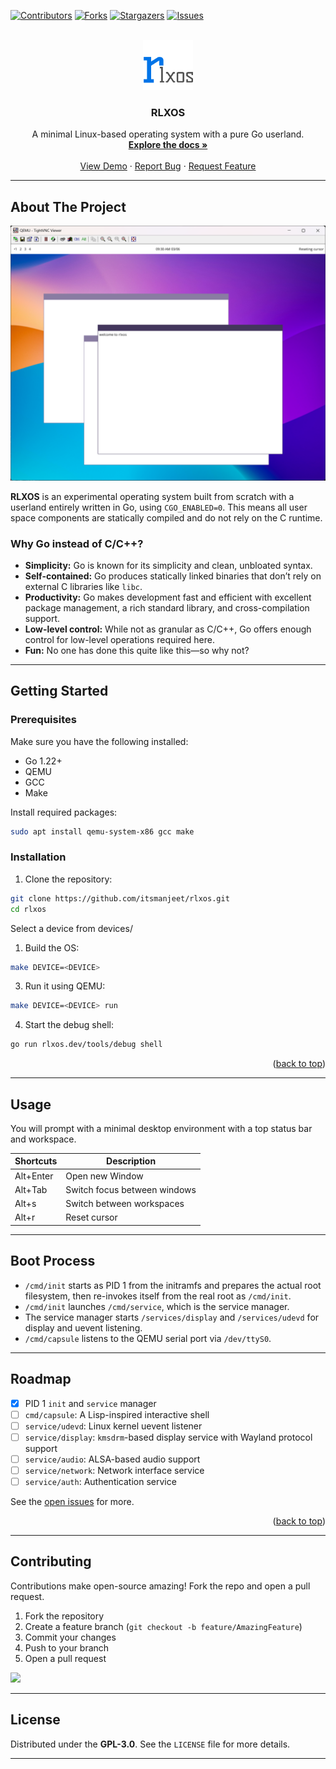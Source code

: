 <a id="readme-top"></a>

[![Contributors][contributors-shield]][contributors-url]
[![Forks][forks-shield]][forks-url]
[![Stargazers][stars-shield]][stars-url]
[![Issues][issues-shield]][issues-url]

<br />
<div align="center">
  <a href="https://github.com/itsmanjeet/rlxos">
    <img src="assets/icons/rlxos-logo.svg" alt="RLXOS Logo" width="80" height="80">
  </a>

  <h3 align="center">RLXOS</h3>

  <p align="center">
    A minimal Linux-based operating system with a pure Go userland.
    <br />
    <a href="https://github.com/itsmanjeet/rlxos"><strong>Explore the docs »</strong></a>
    <br />
    <br />
    <a href="https://github.com/itsmanjeet/rlxos">View Demo</a>
    ·
    <a href="https://github.com/itsmanjeet/rlxos/issues/new?labels=bug&template=bug-report---.md">Report Bug</a>
    ·
    <a href="https://github.com/itsmanjeet/rlxos/issues/new?labels=enhancement&template=feature-request---.md">Request Feature</a>
  </p>
</div>

---

## About The Project

![Screenshot][product-screenshot]

**RLXOS** is an experimental operating system built from scratch with a userland entirely written in Go, using `CGO_ENABLED=0`. This means all user space components are statically compiled and do not rely on the C runtime.

### Why Go instead of C/C++?

* **Simplicity:** Go is known for its simplicity and clean, unbloated syntax.
* **Self-contained:** Go produces statically linked binaries that don’t rely on external C libraries like `libc`.
* **Productivity:** Go makes development fast and efficient with excellent package management, a rich standard library, and cross-compilation support.
* **Low-level control:** While not as granular as C/C++, Go offers enough control for low-level operations required here.
* **Fun:** No one has done this quite like this—so why not?

---

## Getting Started

### Prerequisites

Make sure you have the following installed:

* Go 1.22+
* QEMU
* GCC
* Make

Install required packages:

```sh
sudo apt install qemu-system-x86 gcc make
```

### Installation

1. Clone the repository:

```sh
git clone https://github.com/itsmanjeet/rlxos.git
cd rlxos
```

Select a device from devices/

1. Build the OS:

```sh
make DEVICE=<DEVICE>
```

3. Run it using QEMU:

```sh
make DEVICE=<DEVICE> run
```

4. Start the debug shell:

```sh
go run rlxos.dev/tools/debug shell
```

<p align="right">(<a href="#readme-top">back to top</a>)</p>

---

## Usage

You will prompt with a minimal desktop environment with a top status bar and workspace.

| Shortcuts | Description                  |
| --------- | ---------------------------- |
| Alt+Enter | Open new Window              |
| Alt+Tab   | Switch focus between windows |
| Alt+s     | Switch between workspaces    |
| Alt+r     | Reset cursor                 |

---

## Boot Process

* `/cmd/init` starts as PID 1 from the initramfs and prepares the actual root filesystem, then re-invokes itself from the real root as `/cmd/init`.
* `/cmd/init` launches `/cmd/service`, which is the service manager.
* The service manager starts `/services/display` and `/services/udevd` for display and uevent listening.
* `/cmd/capsule` listens to the QEMU serial port via `/dev/ttyS0`.

---

## Roadmap

* [x] PID 1 `init` and `service` manager
* [ ] `cmd/capsule`: A Lisp-inspired interactive shell
* [ ] `service/udevd`: Linux kernel uevent listener
* [ ] `service/display`: `kmsdrm`-based display service with Wayland protocol support
* [ ] `service/audio`: ALSA-based audio support
* [ ] `service/network`: Network interface service
* [ ] `service/auth`: Authentication service

See the [open issues](https://github.com/itsmanjeet/rlxos/issues) for more.

<p align="right">(<a href="#readme-top">back to top</a>)</p>

---

## Contributing

Contributions make open-source amazing! Fork the repo and open a pull request.

1. Fork the repository
2. Create a feature branch (`git checkout -b feature/AmazingFeature`)
3. Commit your changes
4. Push to your branch
5. Open a pull request

<a href="https://github.com/itsmanjeet/rlxos/graphs/contributors">
  <img src="https://contrib.rocks/image?repo=itsmanjeet/rlxos" />
</a>

---

## License

Distributed under the **GPL-3.0**. See the `LICENSE` file for more details.

---

[contributors-shield]: https://img.shields.io/github/contributors/itsmanjeet/rlxos.svg?style=for-the-badge
[contributors-url]: https://github.com/itsmanjeet/rlxos/graphs/contributors
[forks-shield]: https://img.shields.io/github/forks/itsmanjeet/rlxos.svg?style=for-the-badge
[forks-url]: https://github.com/itsmanjeet/rlxos/network/members
[stars-shield]: https://img.shields.io/github/stars/itsmanjeet/rlxos.svg?style=for-the-badge
[stars-url]: https://github.com/itsmanjeet/rlxos/stargazers
[issues-shield]: https://img.shields.io/github/issues/itsmanjeet/rlxos.svg?style=for-the-badge
[issues-url]: https://github.com/itsmanjeet/rlxos/issues
[product-screenshot]: assets/screenshots/screenshot.png

